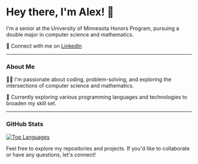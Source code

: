 # Hey there, I'm Alex! 👋

I'm a senior at the University of Minnesota Honors Program, pursuing a double major in computer science and mathematics.

🔗 Connect with me on [LinkedIn](https://www.linkedin.com/in/alex-iliarski/)

---

### About Me

👨‍💻 I'm passionate about coding, problem-solving, and exploring the intersections of computer science and mathematics.

🌟 Currently exploring various programming languages and technologies to broaden my skill set.

---

### GitHub Stats

[![Top Languages](https://github-readme-stats.vercel.app/api/top-langs/?username=alex-iliarski)](https://github.com/anuraghazra/github-readme-stats)

<!-- Uncomment the following line to display your GitHub stats -->
<!-- ![Alex's GitHub Stats](https://github-readme-stats.vercel.app/api/?username=alex-iliarski&show_icons=true&title_color=fff&icon_color=79ff97&text_color=9f9f9f&bg_color=151515) -->

Feel free to explore my repositories and projects. If you'd like to collaborate or have any questions, let's connect!
